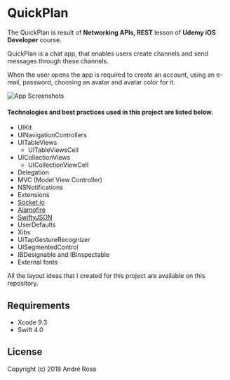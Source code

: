 

# QuickPlan  
  
The QuickPlan is result of **Networking APIs, REST** lesson of **Udemy iOS Developer** course.  
  
QuickPlan is a chat app, that enables users create channels and send messages through these channels.  

When the user opens the app is required to create an account, using an e-mail, password, choosing an avatar and avatar color for it.  

![App Screenshots](https://raw.githubusercontent.com/andrerosa189/quickPlan/master/Resources/screenshot.png)
  
#### Technologies and best practices used in this project are listed below.  
  
- UIKit  
- UINavigationControllers  
- UITableViews  
	- UITableViewsCell  
- UICollectionViews
	- UICollectionViewCell
- Delegation  
- MVC (Model View Controller)  
- NSNotifications  
- Extensions  
- [Socket.io](https://github.com/socketio/socket.io-client-swift)
- [Alamofire](https://github.com/Alamofire/Alamofire)
- [SwiftyJSON](https://github.com/SwiftyJSON/SwiftyJSON)
-  UserDefaults
- Xibs
- UITapGestureRecognizer
- UISegmentedControl
- IBDesignable and IBInspectable
- External fonts


All the layout ideas that I created for this project are available on this repository.  


## Requirements

 - Xcode 9.3
 - Swift 4.0

## License

Copyright (c) 2018 André Rosa
